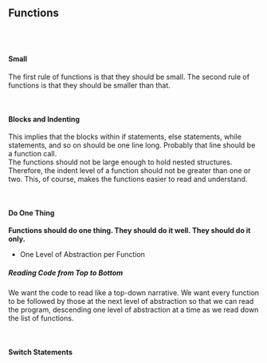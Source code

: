 <h2>Functions</h2>
<br /> <br />

<h4>Small</h4>
<p>The first rule of functions is that they should be small. The second rule of functions is that they should be smaller than that.</p><br />

<h4>Blocks and Indenting</h4>
<p>This implies that the blocks within if statements, else statements, while statements, and so on should be one line long. Probably that line should be a function call. <br />
The functions should not be large enough to hold nested structures. Therefore, the indent level of a function should not be greater than one or two. This, of course, makes the functions easier to read and understand.</p><br />

<h4>Do One Thing</h4>
<p>
    <strong>Functions should do one thing. They should do it well. They should do it only.</strong>
    <ul>
        <li>One Level of Abstraction per Function</li>
    </ul>
    <h5>Reading Code from Top to Bottom</h5>
    We want the code to read like a top-down narrative. We want every function to be followed by those at the next level of abstraction so that we can read the program, descending one level of abstraction at a time as we read down the list of functions. 
</p><br />

<h4>Switch Statements</h4>
